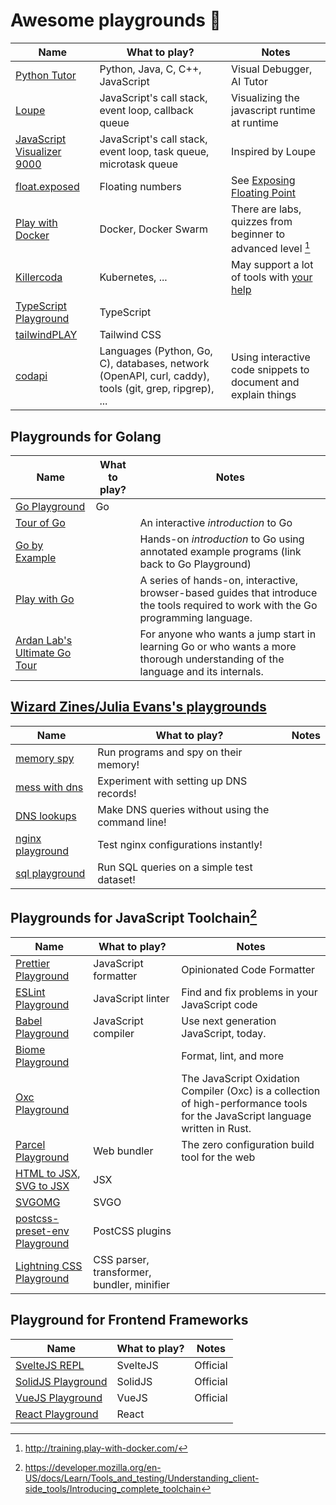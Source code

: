 # Awesome playgrounds 🛝

| Name                         | What to play?                                                                                         | Notes                                                                      |
| ---------------------------- | ----------------------------------------------------------------------------------------------------- | -------------------------------------------------------------------------- |
| [Python Tutor]               | Python, Java, C, C++, JavaScript                                                                      | Visual Debugger, AI Tutor                                                  |
| [Loupe]                      | JavaScript's call stack, event loop, callback queue                                                   | Visualizing the javascript runtime at runtime                              |
| [JavaScript Visualizer 9000] | JavaScript's call stack, event loop, task queue, microtask queue                                      | Inspired by Loupe                                                          |
| [float.exposed]              | Floating numbers                                                                                      | See [Exposing Floating Point]                                              |
| [Play with Docker]           | Docker, Docker Swarm                                                                                  | There are labs, quizzes from beginner to advanced level [^1]               |
| [Killercoda]                 | Kubernetes, ...                                                                                       | May support a lot of tools with [your help](https://github.com/killercoda) |
| [TypeScript Playground]      | TypeScript                                                                                            |                                                                            |
| [tailwindPLAY]               | Tailwind CSS                                                                                          |                                                                            |
| [codapi]                     | Languages (Python, Go, C), databases, network (OpenAPI, curl, caddy), tools (git, grep, ripgrep), ... | Using interactive code snippets to document and explain things             |

## Playgrounds for Golang

| Name                           | What to play? | Notes                                                                                                                               |
| ------------------------------ | ------------- | ----------------------------------------------------------------------------------------------------------------------------------- |
| [Go Playground]                | Go            |                                                                                                                                     |
| [Tour of Go]                   |               | An interactive _introduction_ to Go                                                                                                 |
| [Go by Example]                |               | Hands-on _introduction_ to Go using annotated example programs (link back to Go Playground)                                         |
| [Play with Go]                 |               | A series of hands-on, interactive, browser-based guides that introduce the tools required to work with the Go programming language. |
| [Ardan Lab's Ultimate Go Tour] |               | For anyone who wants a jump start in learning Go or who wants a more thorough understanding of the language and its internals.      |

## [Wizard Zines/Julia Evans's playgrounds](https://wizardzines.com/#experiments)

| Name               | What to play?                                    | Notes |
| ------------------ | ------------------------------------------------ | ----- |
| [memory spy]       | Run programs and spy on their memory!            |       |
| [mess with dns]    | Experiment with setting up DNS records!          |       |
| [DNS lookups]      | Make DNS queries without using the command line! |       |
| [nginx playground] | Test nginx configurations instantly!             |       |
| [sql playground]   | Run SQL queries on a simple test dataset!        |       |

## Playgrounds for JavaScript Toolchain[^2]

| Name                            | What to play?                              | Notes                                                                                                                          |
| ------------------------------- | ------------------------------------------ | ------------------------------------------------------------------------------------------------------------------------------ |
| [Prettier Playground]           | JavaScript formatter                       | Opinionated Code Formatter                                                                                                     |
| [ESLint Playground]             | JavaScript linter                          | Find and fix problems in your JavaScript code                                                                                  |
| [Babel Playground]              | JavaScript compiler                        | Use next generation JavaScript, today.                                                                                         |
| [Biome Playground]              |                                            | Format, lint, and more                                                                                                         |
| [Oxc Playground]                |                                            | The JavaScript Oxidation Compiler (Oxc) is a collection of high-performance tools for the JavaScript language written in Rust. |
| [Parcel Playground]             | Web bundler                                | The zero configuration build tool for the web                                                                                  |
| [HTML to JSX], [SVG to JSX]     | JSX                                        |                                                                                                                                |
| [SVGOMG]                        | SVGO                                       |                                                                                                                                |
| [postcss-preset-env Playground] | PostCSS plugins                            |                                                                                                                                |
| [Lightning CSS Playground]      | CSS parser, transformer, bundler, minifier |                                                                                                                                |

## Playground for Frontend Frameworks

| Name                 | What to play? | Notes    |
| -------------------- | ------------- | -------- |
| [SvelteJS REPL]      | SvelteJS      | Official |
| [SolidJS Playground] | SolidJS       | Official |
| [VueJS Playground]   | VueJS         | Official |
| [React Playground]   | React         |          |

[Prettier Playground]: https://prettier.io/playground/
[ESLint Playground]: https://eslint.org/play/
[Babel Playground]: https://babeljs.io/repl
[Biome Playground]: https://biomejs.dev/playground/
[Oxc Playground]: https://oxc-project.github.io/oxc/playground
[Parcel Playground]: https://repl.parceljs.org
[SVGOMG]: https://jakearchibald.github.io/svgomg/
[HTML to JSX]: https://transform.tools/html-to-jsx
[SVG to JSX]: https://transform.tools/
[postcss-preset-env Playground]: https://preset-env.cssdb.org/playground/
[Lightning CSS Playground]: https://lightningcss.dev/playground
[SvelteJS REPL]: https://svelte.dev/repl/
[SolidJS Playground]: https://playground.solidjs.com/
[VueJS Playground]: https://sfc.vuejs.org/
[React Playground]: https://reactplayground.vercel.app
[Python Tutor]: https://pythontutor.com/
[Loupe]: http://latentflip.com/loupe
[float.exposed]: https://float.exposed
[memory spy]: https://memory-spy.wizardzines.com/
[mess with dns]: https://messwithdns.net/
[DNS lookups]: https://dns-lookup.jvns.ca/
[nginx playground]: https://nginx-playground.wizardzines.com/
[sql playground]: https://sql-playground.wizardzines.com/
[Exposing Floating Point]: https://ciechanow.ski/exposing-floating-point/
[JavaScript Visualizer 9000]: https://www.jsv9000.app/
[Play with Docker]: http://play-with-docker.com/
[Killercoda]: https://killercoda.com/
[TypeScript Playground]: https://www.typescriptlang.org/play
[tailwindPLAY]: https://play.tailwindcss.com/
[Go Playground]: https://go.dev/play/
[Tour of Go]: https://go.dev/tour/
[Ardan Lab's Ultimate Go Tour]: https://tour.ardanlabs.com/
[Go by Example]: https://gobyexample.com/
[Play with Go]: https://play-with-go.dev/
[codapi]: https://codapi.org/showcase/

[^1]: http://training.play-with-docker.com/
[^2]: https://developer.mozilla.org/en-US/docs/Learn/Tools_and_testing/Understanding_client-side_tools/Introducing_complete_toolchain

